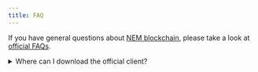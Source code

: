```yaml
---
title: FAQ
---
```


If you have general questions about [NEM blockchain](https://nem.io), please take a look at
[official FAQs](https://blog.nem.io/faq-en/).

<details>
  <summary>Where can I download the official client?</summary>
  <p>NEM NanoWallet <a href="https://nem.io/downloads/">here</a>.</p>
</details>
